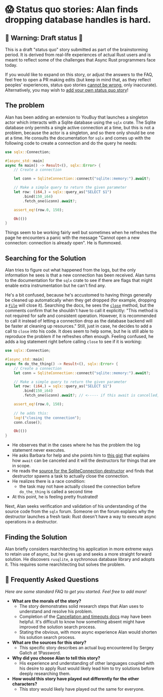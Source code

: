 # 😱 Status quo stories: Alan finds dropping database handles is hard.

## 🚧 Warning: Draft status 🚧

This is a draft "status quo" story submitted as part of the brainstorming period. It is derived from real-life experiences of actual Rust users and is meant to reflect some of the challenges that Async Rust programmers face today. 

If you would like to expand on this story, or adjust the answers to the FAQ, feel free to open a PR making edits (but keep in mind that, as they reflect peoples' experiences, status quo stories [cannot be wrong], only inaccurate). Alternatively, you may wish to [add your own status quo story][htvsq]!


## The problem

Alan has been adding an extension to YouBuy that launches a singleton actor which interacts with a Sqlite database using the `sqlx` crate. The Sqlite database only permits a single active connection at a time, but this is not a problem, because the actor is a singleton, and so there only should be one at a time. He consults the documentation for `sqlx` and comes up with the following code to create a connection and do the query he needs:
  
```rust
use sqlx::Connection;

#[async_std::main]
async fn main() -> Result<(), sqlx::Error> {
    // Create a connection

    let conn = SqliteConnection::connect("sqlite::memory:").await?;

    // Make a simple query to return the given parameter
    let row: (i64,) = sqlx::query_as("SELECT $1")
        .bind(150_i64)
        .fetch_one(&conn).await?;

    assert_eq!(row.0, 150);

    Ok(())
}
```

Things seem to be working fairly well but sometimes when he refreshes the page he encounters a panic with the message "Cannot open a new connecton: connection is already open". He is flummoxed.


## Searching for the Solution


Alan tries to figure out what happened from the logs, but the only information he sees is that a new connection has been received. Alan turns to the documentation for the `sqlx` crate to see if there are flags that might enable extra instrumentation but he can't find any.

He's a bit confused, because he's accustomed to having things generally be cleaned up automatically when they get dropped (for example, dropping a [`File`](https://doc.rust-lang.org/std/fs/struct.File.html) will close it). Searching the docs, he sees the [`close`](https://docs.rs/sqlx/0.5.1/sqlx/trait.Connection.html#tymethod.close) method, but the comments confirm that he shouldn't have to call it explicitly: "This method is not required for safe and consistent operation. However, it is recommended to call it instead of letting a connection drop as the database backend will be faster at cleaning up resources." Still, just in case, he decides to add a call to `close` into his code. It does seem to help some, but he is still able to reproduce the problem if he refreshes often enough. Feeling confused, he adds a log statement right before calling `close` to see if it is working:

```rust
use sqlx::Connection;

#[async_std::main]
async fn do_the_thing() -> Result<(), sqlx::Error> {
    // Create a connection
    let conn = SqliteConnection::connect("sqlite::memory:").await?;

    // Make a simple query to return the given parameter
    let row: (i64,) = sqlx::query_as("SELECT $1")
        .bind(150_i64)
        .fetch_one(&conn).await?; // <----- if this await is cancelled, doesn't help

    assert_eq!(row.0, 150);
    
    // he adds this:
    log!("closing the connection");
    conn.close();

    Ok(())
}
```
  
* He observes that in the cases where he has the problem the log statement never executes.
* He asks Barbara for help and she points him to [this gist](https://gist.github.com/Matthias247/ffc0f189742abf6aa41a226fe07398a8) that explains how `await` can be canceled and it will the destructors for things that are in scope.
* He reads the [source for the SqliteConnection destructor](https://github.com/launchbadge/sqlx/blob/0ed524d65c2a3ee2e2a6706910b85bf2bb72115f/sqlx-core/src/pool/connection.rs#L70-L74) and finds that destructor spawns a task to actually close the connection.
* He realizes there is a race condition:
    * the task may not have actually closed the connection before `do_the_thing` is called a second time
* At this point, he is feeling pretty frustrated!

Next, Alan seeks verification and validation of his understanding of the source code from the `sqlx` forum. Someone on the forum explains why the destructor launches a fresh task: Rust doesn't have a way to execute async operations in a destructor.

## Finding the Solution

Alan briefly considers rearchitecting his application in more extreme ways to retain use of async, but he gives up and seeks a more straight forward solution. He discovers `rusqlite`, a sychronous database library and adopts it. This requires some rearchitecting but solves the problem.

## 🤔 Frequently Asked Questions

*Here are some standard FAQ to get you started. Feel free to add more!*

* **What are the morals of the story?**
    * The story demonstrates solid research steps that Alan uses to understand and resolve his problem.
    * Completion of the [Cancellation and timeouts docs](https://rust-lang.github.io/async-book/06_multiple_futures/01_chapter.html) may have been helpful. It's difficult to know how something absent might have improved the solution search process.
    * Stating the obvious, with more async experience Alan would shorten his solution search process.
* **What are the sources for this story?**
    * This specific story describes an actual bug encountered by Sergey Galich at 1Password.
* **Why did you choose Alan to tell this story?**
    * His experience and understanding of other languages coupled with his desire to apply Rust would likely lead him to try solutions before deeply researching them.
* **How would this story have played out differently for the other characters?**
    * This story would likely have played out the same for everyone.

[character]: ../characters.md
[status quo stories]: ./status_quo.md
[Alan]: ../characters/alan.md
[Grace]: ../characters/grace.md
[Niklaus]: ../characters/niklaus.md
[Barbara]: ../characters/barbara.md
[htvsq]: ../how_to_vision/status_quo.md
[cannot be wrong]: ../how_to_vision/comment.md#comment-t
